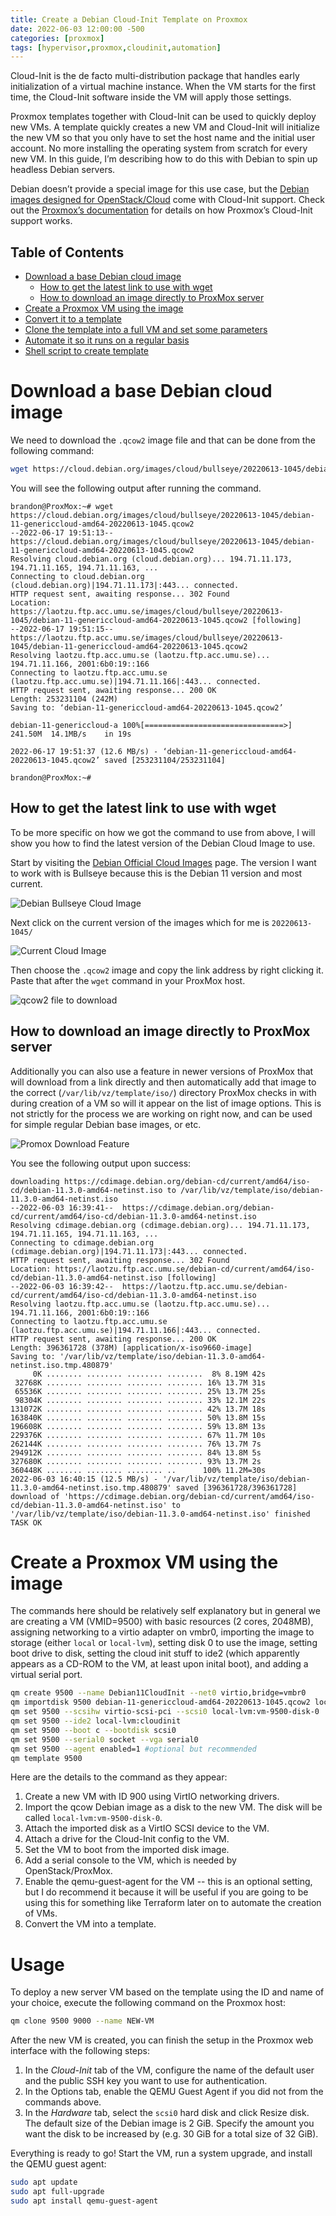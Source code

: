 ```yaml
---
title: Create a Debian Cloud-Init Template on Proxmox
date: 2022-06-03 12:00:00 -500
categories: [proxmox]
tags: [hypervisor,proxmox,cloudinit,automation]
---
```


Cloud-Init is the de facto multi-distribution package that handles early initialization of a virtual machine instance. When the VM starts for the first time, the Cloud-Init software inside the VM will apply those settings.

Proxmox templates together with Cloud-Init can be used to quickly deploy new VMs. A template quickly creates a new VM and Cloud-Init will initialize the new VM so that you only have to set the host name and the initial user account. No more installing the operating system from scratch for every new VM. In this guide, I’m describing how to do this with Debian to spin up headless Debian servers.

Debian doesn’t provide a special image for this use case, but the [Debian images designed for OpenStack/Cloud](https://cloud.debian.org/images/cloud/) come with Cloud-Init support. Check out the [Proxmox’s documentation](https://pve.proxmox.com/wiki/Cloud-Init_Support) for details on how Proxmox’s Cloud-Init support works.


## Table of Contents
- [Download a base Debian cloud image](#download-a-base-debian-cloud-image)
    - [How to get the latest link to use with wget](#how-to-get-the-latest-link-to-use-with-wget)
    - [How to download an image directly to ProxMox server](#how-to-download-an-image-directly-to-proxmox-server)
- [Create a Proxmox VM using the image](#create-a-proxmox-vm-using-the-image)
- [Convert it to a template](#convert-it-to-a-template)
- [Clone the template into a full VM and set some parameters](#clone-the-template-into-a-full-vm-and-set-some-parameters)
- [Automate it so it runs on a regular basis](#automate-it-so-it-runs-on-a-regular-basis)
- [Shell script to create template](#shell-script-to-create-template)


# Download a base Debian cloud image

We need to download the `.qcow2` image file and that can be done from the following command:

```bash
wget https://cloud.debian.org/images/cloud/bullseye/20220613-1045/debian-11-genericcloud-amd64-20220613-1045.qcow2
```
You will see the following output after running the command.

```
brandon@ProxMox:~# wget https://cloud.debian.org/images/cloud/bullseye/20220613-1045/debian-11-genericcloud-amd64-20220613-1045.qcow2
--2022-06-17 19:51:13--  https://cloud.debian.org/images/cloud/bullseye/20220613-1045/debian-11-genericcloud-amd64-20220613-1045.qcow2
Resolving cloud.debian.org (cloud.debian.org)... 194.71.11.173, 194.71.11.165, 194.71.11.163, ...
Connecting to cloud.debian.org (cloud.debian.org)|194.71.11.173|:443... connected.
HTTP request sent, awaiting response... 302 Found
Location: https://laotzu.ftp.acc.umu.se/images/cloud/bullseye/20220613-1045/debian-11-genericcloud-amd64-20220613-1045.qcow2 [following]
--2022-06-17 19:51:15--  https://laotzu.ftp.acc.umu.se/images/cloud/bullseye/20220613-1045/debian-11-genericcloud-amd64-20220613-1045.qcow2
Resolving laotzu.ftp.acc.umu.se (laotzu.ftp.acc.umu.se)... 194.71.11.166, 2001:6b0:19::166
Connecting to laotzu.ftp.acc.umu.se (laotzu.ftp.acc.umu.se)|194.71.11.166|:443... connected.
HTTP request sent, awaiting response... 200 OK
Length: 253231104 (242M)
Saving to: ‘debian-11-genericcloud-amd64-20220613-1045.qcow2’

debian-11-genericcloud-a 100%[===============================>] 241.50M  14.1MB/s    in 19s     

2022-06-17 19:51:37 (12.6 MB/s) - ‘debian-11-genericcloud-amd64-20220613-1045.qcow2’ saved [253231104/253231104]

brandon@ProxMox:~# 
```

## How to get the latest link to use with wget

To be more specific on how we got the command to use from above, I will show you how to find the latest version of the Debian Cloud Image to use.

Start by visiting the [Debian Official Cloud Images](https://cloud.debian.org/images/cloud/) page. The version I want to work with is Bullseye because this is the Debian 11 version and most current.

![Debian Bullseye Cloud Image](/project-assets/ProxMoxCloudInitImage/bullseye-debian-cloud-image.png)

Next click on the current version of the images which for me is `20220613-1045/`

![Current Cloud Image](/project-assets/ProxMoxCloudInitImage/current-cloud-image.png)

Then choose the `.qcow2` image and copy the link address by right clicking it. Paste that after the `wget` command in your ProxMox host.

![qcow2 file to download](/project-assets/ProxMoxCloudInitImage/qcow2-file-to-download.png)

## How to download an image directly to ProxMox server

Additionally you can also use a feature in newer versions of ProxMox that will download from a link directly and then automatically add that image to the correct (`/var/lib/vz/template/iso/`) directory ProxMox checks in with during creation of a VM so will it appear on the list of image options. This is not strictly for the process we are working on right now, and can be used for simple regular Debian base images, or etc.

![Promox Download Feature](/project-assets/ProxMoxCloudInitImage/proxmox-download-feature.png)

You see the following output upon success:

```
downloading https://cdimage.debian.org/debian-cd/current/amd64/iso-cd/debian-11.3.0-amd64-netinst.iso to /var/lib/vz/template/iso/debian-11.3.0-amd64-netinst.iso
--2022-06-03 16:39:41--  https://cdimage.debian.org/debian-cd/current/amd64/iso-cd/debian-11.3.0-amd64-netinst.iso
Resolving cdimage.debian.org (cdimage.debian.org)... 194.71.11.173, 194.71.11.165, 194.71.11.163, ...
Connecting to cdimage.debian.org (cdimage.debian.org)|194.71.11.173|:443... connected.
HTTP request sent, awaiting response... 302 Found
Location: https://laotzu.ftp.acc.umu.se/debian-cd/current/amd64/iso-cd/debian-11.3.0-amd64-netinst.iso [following]
--2022-06-03 16:39:42--  https://laotzu.ftp.acc.umu.se/debian-cd/current/amd64/iso-cd/debian-11.3.0-amd64-netinst.iso
Resolving laotzu.ftp.acc.umu.se (laotzu.ftp.acc.umu.se)... 194.71.11.166, 2001:6b0:19::166
Connecting to laotzu.ftp.acc.umu.se (laotzu.ftp.acc.umu.se)|194.71.11.166|:443... connected.
HTTP request sent, awaiting response... 200 OK
Length: 396361728 (378M) [application/x-iso9660-image]
Saving to: '/var/lib/vz/template/iso/debian-11.3.0-amd64-netinst.iso.tmp.480879'
     0K ........ ........ ........ ........  8% 8.19M 42s
 32768K ........ ........ ........ ........ 16% 13.7M 31s
 65536K ........ ........ ........ ........ 25% 13.7M 25s
 98304K ........ ........ ........ ........ 33% 12.1M 22s
131072K ........ ........ ........ ........ 42% 13.7M 18s
163840K ........ ........ ........ ........ 50% 13.8M 15s
196608K ........ ........ ........ ........ 59% 13.8M 13s
229376K ........ ........ ........ ........ 67% 11.7M 10s
262144K ........ ........ ........ ........ 76% 13.7M 7s
294912K ........ ........ ........ ........ 84% 13.8M 5s
327680K ........ ........ ........ ........ 93% 13.7M 2s
360448K ........ ........ ........ ..      100% 11.2M=30s
2022-06-03 16:40:15 (12.5 MB/s) - '/var/lib/vz/template/iso/debian-11.3.0-amd64-netinst.iso.tmp.480879' saved [396361728/396361728]
download of 'https://cdimage.debian.org/debian-cd/current/amd64/iso-cd/debian-11.3.0-amd64-netinst.iso' to '/var/lib/vz/template/iso/debian-11.3.0-amd64-netinst.iso' finished
TASK OK
```
# Create a Proxmox VM using the image

The commands here should be relatively self explanatory but in general we are creating a VM (VMID=9500) with basic resources (2 cores, 2048MB), assigning networking to a virtio adapter on vmbr0, importing the image to storage (either `local` or `local-lvm`), setting disk 0 to use the image, setting boot drive to disk, setting the cloud init stuff to ide2 (which apparently appears as a CD-ROM to the VM, at least upon inital boot), and adding a virtual serial port.

```bash
qm create 9500 --name Debian11CloudInit --net0 virtio,bridge=vmbr0
qm importdisk 9500 debian-11-genericcloud-amd64-20220613-1045.qcow2 local-lvm
qm set 9500 --scsihw virtio-scsi-pci --scsi0 local-lvm:vm-9500-disk-0
qm set 9500 --ide2 local-lvm:cloudinit
qm set 9500 --boot c --bootdisk scsi0
qm set 9500 --serial0 socket --vga serial0
qm set 9500 --agent enabled=1 #optional but recommended
qm template 9500
```

Here are the details to the command as they appear:
1. Create a new VM with ID 900 using VirtIO networking drivers.
2. Import the qcow Debian image as a disk to the new VM. The disk will be called `local-lvm:vm-9500-disk-0`.
3. Attach the imported disk as a VirtIO SCSI device to the VM.
4. Attach a drive for the Cloud-Init config to the VM.
5. Set the VM to boot from the imported disk image.
6. Add a serial console to the VM, which is needed by OpenStack/ProxMox.
7. Enable the qemu-guest-agent for the VM -- this is an optional setting, but I do recommend it because it will be useful if you are going to be using this for something like Terraform later on to automate the creation of VMs.
8. Convert the VM into a template.

# Usage

To deploy a new server VM based on the template using the ID and name of your choice, execute the following command on the Proxmox host:

```bash
qm clone 9500 9000 --name NEW-VM
```

After the new VM is created, you can finish the setup in the Proxmox web interface with the following steps:
1. In the *Cloud-Init* tab of the VM, configure the name of the default user and the public SSH key you want to use for authentication.
2. In the Options tab, enable the QEMU Guest Agent if you did not from the commands above.
3. In the *Hardware* tab, select the `scsi0` hard disk and click Resize disk. The default size of the Debian image is 2 GiB. Specify the amount you want the disk to be increased by (e.g. 30 GiB for a total size of 32 GiB).

Everything is ready to go! Start the VM, run a system upgrade, and install the QEMU guest agent:

```bash
sudo apt update
sudo apt full-upgrade
sudo apt install qemu-guest-agent
```